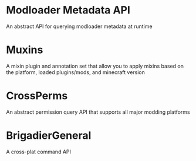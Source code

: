 # Modloader Metadata API
An abstract API for querying modloader metadata at runtime

# Muxins
A mixin plugin and annotation set that allow you to apply mixins based on the platform, loaded plugins/mods, and minecraft version

# CrossPerms
An abstract permission query API that supports all major modding platforms

# BrigadierGeneral
A cross-plat command API
